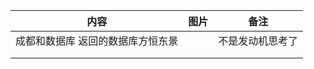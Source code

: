 | 内容                              | 图片 | 备注             |
| --------------------------------- | ---- | ---------------- |
| 成都和数据库 返回的数据库方恒东景 |      | 不是发动机思考了 |
|                                   |      |                  |
|                                   |      |                  |

